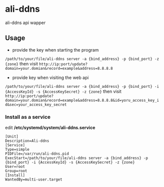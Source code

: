 # ali-ddns
ali-ddns api wapper


## Usage

- provide the key when starting the program

`/path/to/your/file/ali-ddns server -a {bind_address} -p {bind_port} -z {zone}`
then
visit
`http://ip:port/update?domain=your.domian&record=example&address=8.8.8.8`

- provide key when visiting the web api

`/path/to/your/file/ali-ddns server -a {bind_address} -p {bind_port} -i {AccessKeyId} -s {AccessKeySecret} -z {zone}`
then
visit
`http://ip:port/update?domain=your.domian&record=example&address=8.8.8.8&id=yoru_access_key_id&sec=your_access_key_secret`

### Install as a service
edit **/etc/systemd/system/ali-ddns.service**
```
[Unit]
Description=Ali-ddns
[Service]
Type=simple
PIDFile=/var/run/ali-ddns.pid
ExecStart=/path/to/your/file/ali-ddns server -a {bind_address} -p {bind_port} -i {AccessKeyId} -s {AccessKeySecret} -z {zone}
User=root
Group=root
[Install]
WantedBy=multi-user.target
```
